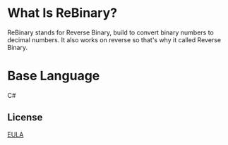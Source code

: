 # What Is ReBinary?
ReBinary stands for Reverse Binary, build to convert binary numbers to decimal numbers. It also works on reverse so that's why it called Reverse Binary.

# Base Language
C#

## License
[EULA](https://daniswastaken.github.io/eula/)
